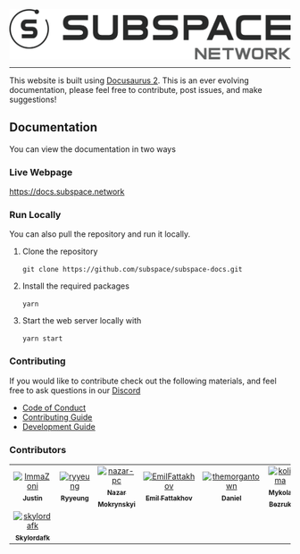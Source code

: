 
<img src="./static/img/subspace-network.svg" align="center" />

---

This website is built using [Docusaurus 2](https://docusaurus.io/). This is an ever evolving documentation, please feel free to contribute, post issues, and make suggestions!

## Documentation

You can view the documentation in two ways

### Live Webpage

https://docs.subspace.network

### Run Locally

You can also pull the repository and run it locally.

1. Clone the repository
    
    ```git clone https://github.com/subspace/subspace-docs.git```

2. Install the required packages

    ```yarn```

3. Start the web server locally with

    ```yarn start```

### Contributing

If you would like to contribute check out the following materials, and feel free to ask questions in our [Discord](https://discord.gg/subspace-network)

- [Code of Conduct](CODE_OF_CONDUCT.md)
- [Contributing Guide](CONTRIBUTING.md)
- [Development Guide](DEVELOPMENT.md)

### Contributors
<!-- readme: contributors -start -->
<table>
<tr>
    <td align="center">
        <a href="https://github.com/ImmaZoni">
            <img src="https://avatars.githubusercontent.com/u/31865152?v=4" width="100;" alt="ImmaZoni"/>
            <br />
            <sub><b>Justin</b></sub>
        </a>
    </td>
    <td align="center">
        <a href="https://github.com/ryyeung">
            <img src="https://avatars.githubusercontent.com/u/97981608?v=4" width="100;" alt="ryyeung"/>
            <br />
            <sub><b>Ryyeung</b></sub>
        </a>
    </td>
    <td align="center">
        <a href="https://github.com/nazar-pc">
            <img src="https://avatars.githubusercontent.com/u/928965?v=4" width="100;" alt="nazar-pc"/>
            <br />
            <sub><b>Nazar Mokrynskyi</b></sub>
        </a>
    </td>
    <td align="center">
        <a href="https://github.com/EmilFattakhov">
            <img src="https://avatars.githubusercontent.com/u/66026548?v=4" width="100;" alt="EmilFattakhov"/>
            <br />
            <sub><b>Emil Fattakhov</b></sub>
        </a>
    </td>
    <td align="center">
        <a href="https://github.com/themorgantown">
            <img src="https://avatars.githubusercontent.com/u/50146?v=4" width="100;" alt="themorgantown"/>
            <br />
            <sub><b>Daniel</b></sub>
        </a>
    </td>
    <td align="center">
        <a href="https://github.com/kolima">
            <img src="https://avatars.githubusercontent.com/u/7297942?v=4" width="100;" alt="kolima"/>
            <br />
            <sub><b>Mykola Bezruk</b></sub>
        </a>
    </td></tr>
<tr>
    <td align="center">
        <a href="https://github.com/skylordafk">
            <img src="https://avatars.githubusercontent.com/u/89288441?v=4" width="100;" alt="skylordafk"/>
            <br />
            <sub><b>Skylordafk</b></sub>
        </a>
    </td></tr>
</table>
<!-- readme: contributors -end -->

